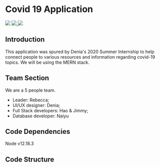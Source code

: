 # Covid 19 Application

<a href="https://github.com/gaptime/Covid_19_Application" target="blank"><img src="https://img.shields.io/tokei/lines/github/gaptime/Covid_19_Application" /></a> <a href="https://github.com/gaptime/Covid_19_Application/issues" target="blank">
<img src="https://img.shields.io/github/issues/gaptime/Covid_19_Application" />
</a><img src="https://img.shields.io/github/languages/count/gaptime/Covid_19_Application"/>

## Introduction
This application was spured by Denia's 2020 Summer Internship to help connect people to various resources and information regarding covid-19 topics. We will be using the MERN stack. 

## Team Section
We are a 5 people team. 
- Leader: Rebecca; 
- UI/UX designer: Denia; 
- Full Stack developers: Hao & Jimmy; 
- Database developer: Naiyu

## Code Dependencies

Node v12.18.3

## Code Structure


